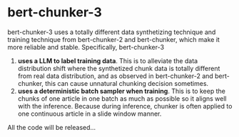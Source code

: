 # bert-chunker-3
bert-chunker-3 uses a totally different data synthetizing technique and training technique from bert-chunker-2 and bert-chunker, which make it more reliable and stable. Specifically, bert-chunker-3

1. **uses a LLM to label training data**. This is to alleviate the data distribution shift where the synthetized chunk data is totally different from real data distribution, and as observed in bert-chunker-2 and bert-chunker, this can cause unnatural chunking decision sometimes. 
2. **uses a deterministic batch sampler when training**. This is to keep the chunks of one article in one batch as much as possible so it aligns well with the inference. Because during inference, chunker is often applied to one continuous article in a slide window manner.

All the code will be released...
